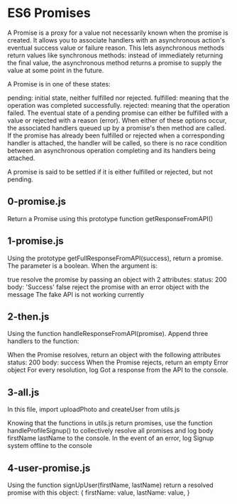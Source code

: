 # ES6 Promises
A Promise is a proxy for a value not necessarily known when the promise is created. It allows you to associate handlers with an asynchronous action's eventual success value or failure reason. This lets asynchronous methods return values like synchronous methods: instead of immediately returning the final value, the asynchronous method returns a promise to supply the value at some point in the future.

A Promise is in one of these states:

pending: initial state, neither fulfilled nor rejected.
fulfilled: meaning that the operation was completed successfully.
rejected: meaning that the operation failed.
The eventual state of a pending promise can either be fulfilled with a value or rejected with a reason (error). When either of these options occur, the associated handlers queued up by a promise's then method are called. If the promise has already been fulfilled or rejected when a corresponding handler is attached, the handler will be called, so there is no race condition between an asynchronous operation completing and its handlers being attached.

A promise is said to be settled if it is either fulfilled or rejected, but not pending.
## 0-promise.js
Return a Promise using this prototype function getResponseFromAPI()
## 1-promise.js
Using the prototype getFullResponseFromAPI(success), return a promise. The parameter is a boolean.
When the argument is:

true
	resolve the promise by passing an object with 2 attributes:
		status: 200
		body: 'Success'
false
	reject the promise with an error object with the message The fake API is not working currently
## 2-then.js
Using the function handleResponseFromAPI(promise).
Append three handlers to the function:

When the Promise resolves, return an object with the following attributes
status: 200
body: success
When the Promise rejects, return an empty Error object
For every resolution, log Got a response from the API to the console.
## 3-all.js
In this file, import uploadPhoto and createUser from utils.js

Knowing that the functions in utils.js return promises, use the function handleProfileSignup() to collectively resolve all promises and log body firstName lastName to the console.
In the event of an error, log Signup system offline to the console
## 4-user-promise.js
Using the function signUpUser(firstName, lastName) return a resolved promise with this object:
{
  firstName: value,
  lastName: value,
}

